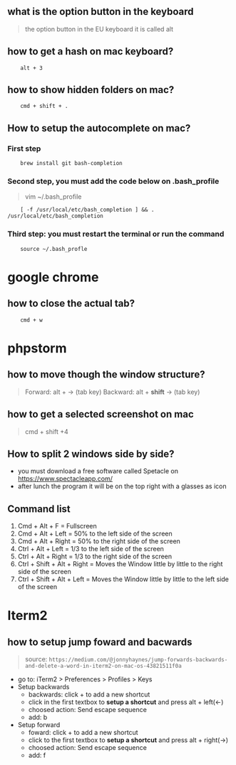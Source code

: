 ## what is the option button in the keyboard
> the option button in the EU keyboard it is called alt

## how to get a hash on mac keyboard?
```
    alt + 3
```

## how to show hidden folders on mac?
``` 
    cmd + shift + .
```

## How to setup the autocomplete on mac?
### First step
``` 
    brew install git bash-completion
```
### Second step, you must add the code below on .bash_profile
> vim ~/.bash_profile
``` 
    [ -f /usr/local/etc/bash_completion ] && . /usr/local/etc/bash_completion
```
### Third step: you must restart the terminal or run the command
``` 
    source ~/.bash_profle
```


# google chrome

## how to close the actual tab?
``` 
    cmd + w
```

# phpstorm

## how to move though the window structure?
> Forward: alt + -> (tab key)
> Backward: alt + **shift** -> (tab key)

## how to get a selected screenshot on mac
> cmd + shift +4


## How to split 2 windows side by side?
* you must download a free software called Spetacle on https://www.spectacleapp.com/
* after lunch the program it will be on the top right with a glasses as icon

## Command list
1. Cmd + Alt + F = Fullscreen
2. Cmd + Alt + Left = 50% to the left side of the screen
3. Cmd + Alt + Right = 50% to the right side of the screen
4. Ctrl + Alt + Left = 1/3 to the left side of the screen
5. Ctrl + Alt + Right = 1/3 to the right side of the screen
6. Ctrl + Shift + Alt + Right = Moves the Window little by little to the right side of the screen
7. Ctrl + Shift + Alt + Left = Moves the Window little by little to the left side of the screen

# Iterm2 

## how to setup jump foward and bacwards
> source: ```https://medium.com/@jonnyhaynes/jump-forwards-backwards-and-delete-a-word-in-iterm2-on-mac-os-43821511f0a```

* go to: iTerm2 > Preferences > Profiles > Keys
* Setup backwards
	* backwards: click + to add a new shortcut
	* click in the first textbox to **setup a shortcut** and press alt + left(<-)
	* choosed action:  Send escape sequence
	* add: b
* Setup forward
	* foward: click + to add a new shortcut
	* click to the first textbox to **setup a shortcut** and press alt + right(->)
	* choosed action: Send escape sequence
	* add: f

  


